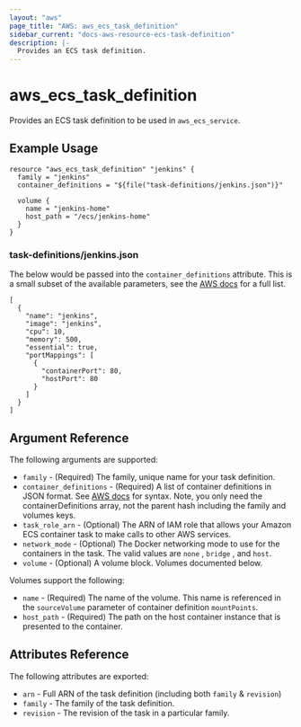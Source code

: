 ```yaml
---
layout: "aws"
page_title: "AWS: aws_ecs_task_definition"
sidebar_current: "docs-aws-resource-ecs-task-definition"
description: |-
  Provides an ECS task definition.
---
```


# aws\_ecs\_task\_definition

Provides an ECS task definition to be used in `aws_ecs_service`.

## Example Usage

```
resource "aws_ecs_task_definition" "jenkins" {
  family = "jenkins"
  container_definitions = "${file("task-definitions/jenkins.json")}"

  volume {
    name = "jenkins-home"
    host_path = "/ecs/jenkins-home"
  }
}
```

### task-definitions/jenkins.json

The below would be passed into the `container_definitions` attribute. This is a small subset of the available parameters, see the [AWS docs](https://docs.aws.amazon.com/AmazonECS/latest/developerguide/task_definition_parameters.html) for a full list.

```
[
  {
    "name": "jenkins",
    "image": "jenkins",
    "cpu": 10,
    "memory": 500,
    "essential": true,
    "portMappings": [
      {
        "containerPort": 80,
        "hostPort": 80
      }
    ]
  }
]
```

## Argument Reference

The following arguments are supported:

* `family` - (Required) The family, unique name for your task definition.
* `container_definitions` - (Required) A list of container definitions in JSON format. See [AWS docs](https://docs.aws.amazon.com/AmazonECS/latest/developerguide/create-task-definition.html) for syntax. Note, you only need the containerDefinitions array, not the parent hash including the family and volumes keys.
* `task_role_arn` - (Optional) The ARN of IAM role that allows your Amazon ECS container task to make calls to other AWS services.
* `network_mode` - (Optional) The Docker networking mode to use for the containers in the task. The valid values are `none` , `bridge` , and `host`.
* `volume` - (Optional) A volume block. Volumes documented below.

Volumes support the following:

* `name` - (Required) The name of the volume. This name is referenced in the `sourceVolume` parameter of container definition `mountPoints`.
* `host_path` - (Required) The path on the host container instance that is presented to the container.

## Attributes Reference

The following attributes are exported:

* `arn` - Full ARN of the task definition (including both `family` & `revision`)
* `family` - The family of the task definition.
* `revision` - The revision of the task in a particular family.
